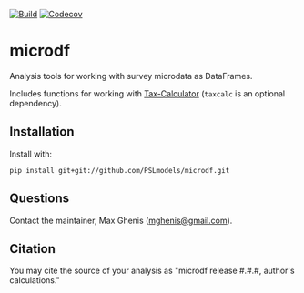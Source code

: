 [![Build](https://github.com/PSLmodels/microdf/workflows/Build%20and%20test%20[Python%203.7,%203.8,%203.9]/badge.svg)](https://github.com/PSLmodels/microdf/actions?query=workflow%3A%22Build+and+test+%5BPython+3.7%2C+3.8%2C+3.9%5D%22)
[![Codecov](https://codecov.io/gh/PSLmodels/microdf/branch/master/graph/badge.svg)](https://codecov.io/gh/PSLmodels/microdf)

# microdf
Analysis tools for working with survey microdata as DataFrames.

Includes functions for working with [Tax-Calculator](https://github.com/PSLmodels/Tax-Calculator) (`taxcalc` is an optional dependency).

## Installation
Install with:

    pip install git+git://github.com/PSLmodels/microdf.git

## Questions
Contact the maintainer, Max Ghenis (mghenis@gmail.com).

## Citation
You may cite the source of your analysis as "microdf release #.#.#, author's calculations."
